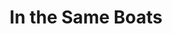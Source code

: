 ---
post_id:    Y2015029
title:      "In the Same Boats"
tagline:    "(Collaborator: Visualization &amp; Project Design) Tracing the movements of cultural actors from the Caribbean and wider Americas, Africa, and Europe within the 20th century Afro-Atlantic world."
post_path:  in-the-same-boats
perm:       http://sameboats.org/
external:   true
tags:
  - dh
---